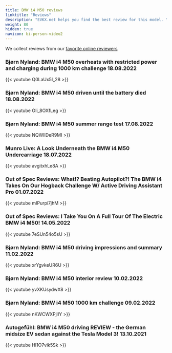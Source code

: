 ```yaml
---
title: BMW i4 M50 reviews
linktitle: "Reviews"
description: "EVKX.net helps you find the best review for this model. "
weight: 80
hidden: true
navicon: bi-person-video2
---
```

We collect reviews from our [favorite online reviewers](/guides/evreviewers/)

### Bjørn Nyland: BMW i4 M50 overheats with restricted power and charging during 1000 km challenge 18.08.2022

{{< youtube Q0LaUx5I_28 >}}

### Bjørn Nyland: BMW i4 M50 driven until the battery died 18.08.2022

{{< youtube OIi_8OXfLeg >}}

### Bjørn Nyland: BMW i4 M50 summer range test 17.08.2022

{{< youtube NQWIlDeR9MI >}}

### Munro Live: A Look Underneath the BMW i4 M50 Undercarriage 18.07.2022

{{< youtube avgitxhLe8A >}}

### Out of Spec Reviews: What!? Beating Autopilot?! The BMW i4 Takes On Our Hogback Challenge W/ Active Driving Assistant Pro 01.07.2022

{{< youtube mIPurpi7jhM >}}

### Out of Spec Reviews: I Take You On A Full Tour Of The Electric BMW i4 M50! 14.05.2022

{{< youtube 7eSUn54o5sU >}}

### Bjørn Nyland: BMW i4 M50 driving impressions and summary 11.02.2022

{{< youtube xrYgvkeUR6U >}}

### Bjørn Nyland: BMW i4 M50 interior review 10.02.2022

{{< youtube yvXKUsydwX8 >}}

### Bjørn Nyland: BMW i4 M50 1000 km challenge 09.02.2022

{{< youtube nKWCWXPjlIY >}}

### Autogefühl: BMW i4 M50 driving REVIEW - the German midsize EV sedan against the Tesla Model 3! 13.10.2021

{{< youtube Hl1O7vik5Sk >}}

